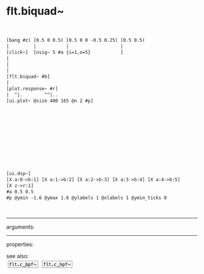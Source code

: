 # flt.biquad~

```


[bang #z( [0.5 0 0.5( [0.5 0 0 -0.5 0.25( [0.5 0.5(
|         |           |                   |
[click~]  [nsig~ 5 #a {i=1,o=5}           ]
|
|
|
[flt.biquad~ #b]
|
[plot.response~ #r]
|  ^|.        ^^|..
[ui.plot~ @size 400 165 @n 2 #p]











[ui.dsp~]
[X a:0->b:1] [X a:1->b:2] [X a:2->b:3] [X a:3->b:4] [X a:4->b:5]
[X z->r:1]
#a 0.5 0.5
#p @ymin -1.6 @ymax 1.6 @ylabels 1 @xlabels 1 @ymin_ticks 0

            
```
---
arguments:


---
properties:


see also:<br>
![flt.c_bpf~](img/object_flt.c_bpf~.png)
![flt.c_hpf~](img/object_flt.c_hpf~.png)

